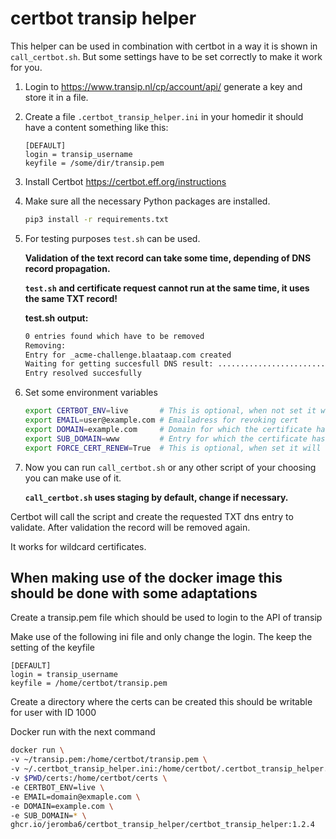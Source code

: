 # certbot transip helper

This helper can be used in combination with certbot in a way it is shown in `call_certbot.sh`. But some settings have to be set correctly to make it work for you.

1. Login to <https://www.transip.nl/cp/account/api/> generate a key and store it in a file.
2. Create a file `.certbot_transip_helper.ini` in your homedir it should have a content something like this:

   ```text
   [DEFAULT]
   login = transip_username
   keyfile = /some/dir/transip.pem
   ```

3. Install Certbot <https://certbot.eff.org/instructions>
4. Make sure all the necessary Python packages are installed.

   ```bash
   pip3 install -r requirements.txt
   ```

5. For testing purposes  `test.sh` can be used.

   **Validation of the text record can take some time, depending of DNS record propagation.**

   **`test.sh` and certificate request cannot run at the same time, it uses the same TXT record!**

   **test.sh output:**

   ```bash
   0 entries found which have to be removed
   Removing:
   Entry for _acme-challenge.blaataap.com created
   Waiting for getting succesfull DNS result: ..............................
   Entry resolved succesfully
   ```

6. Set some environment variables

   ```bash
   export CERTBOT_ENV=live       # This is optional, when not set it will use the staging environment of letsencrypt
   export EMAIL=user@example.com # Emailadress for revoking cert
   export DOMAIN=example.com     # Domain for which the certificate has to be generated
   export SUB_DOMAIN=www         # Entry for which the certificate has to be generated, '*' can be used for wildcard certificate
   export FORCE_CERT_RENEW=True  # This is optional, when set it will force new certificate generation
   ```

7. Now you can run `call_certbot.sh` or any other script of your choosing you can make use of it.

   **`call_certbot.sh` uses staging by default, change if necessary.**

Certbot will call the script and create the requested TXT dns entry to validate. After validation the record will be removed again.

It works for wildcard certificates.

## When making use of the docker image this should be done with some adaptations

Create a transip.pem file which should be used to login to the API of transip

Make use of the following ini file and only change the login. The keep the setting of the keyfile

   ```text
   [DEFAULT]
   login = transip_username
   keyfile = /home/certbot/transip.pem
   ```

Create a directory where the certs can be created this should be writable for user with ID 1000

Docker run with the next command

```bash
docker run \
-v ~/transip.pem:/home/certbot/transip.pem \
-v ~/.certbot_transip_helper.ini:/home/certbot/.certbot_transip_helper.ini \
-v $PWD/certs:/home/certbot/certs \
-e CERTBOT_ENV=live \
-e EMAIL=domain@exmaple.com \
-e DOMAIN=example.com \
-e SUB_DOMAIN=* \
ghcr.io/jeromba6/certbot_transip_helper/certbot_transip_helper:1.2.4
```
